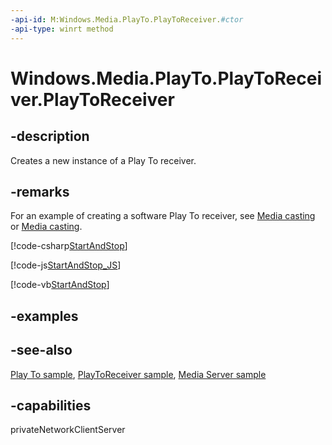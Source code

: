 ```yaml
---
-api-id: M:Windows.Media.PlayTo.PlayToReceiver.#ctor
-api-type: winrt method
---
```


<!-- Method syntax
public PlayToReceiver()
-->

# Windows.Media.PlayTo.PlayToReceiver.PlayToReceiver

## -description
Creates a new instance of a Play To receiver.

## -remarks
For an example of creating a software Play To receiver, see [Media casting](https://docs.microsoft.com/windows/uwp/audio-video-camera/media-casting) or [Media casting](https://docs.microsoft.com/windows/uwp/audio-video-camera/media-casting).



[!code-csharp[StartAndStop](../windows.media.playto/code/PlayTo_Receiver1/csharp/MainPage.xaml.cs#SnippetStartAndStop)]

[!code-js[StartAndStop_JS](../windows.media.playto/code/PlayTo_Receiver1/javascript/default.js#SnippetStartAndStop_JS)]

[!code-vb[StartAndStop](../windows.media.playto/code/PlayTo_Receiver1/vbnet/MainPage.xaml.vb#SnippetStartAndStop)]

## -examples

## -see-also
[Play To sample](https://github.com/microsoftarchive/msdn-code-gallery-microsoft/tree/master/Official%20Windows%20Platform%20Sample/Windows%208%20app%20samples/%5BC%2B%2B%5D-Windows%208%20app%20samples/C%2B%2B/Windows%208%20app%20samples/Media%20Play%20To%20sample%20(Windows%208)), [PlayToReceiver sample](https://go.microsoft.com/fwlink/p/?linkid=245167), [Media Server sample](https://go.microsoft.com/fwlink/p/?linkid=245168)

## -capabilities
privateNetworkClientServer
